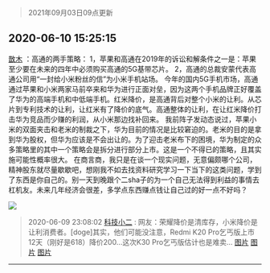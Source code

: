 > 2021年09月03日09点更新
<link rel="stylesheet" href="https://cdn.jsdelivr.net/gh/taotie6/sampleJSON@main/css/photo_show.css">


 ## 2020-06-10 15:25:15 

 [㪚木](https://www.coolapk.com/feed/19451939?shareKey=MDMwMTdiOGEwMjI0NjEzMTc1NTg~) ：高通的两手策略：
1，苹果和高通在2019年的诉讼和解条件之一是：苹果至少要在未来的四年中必须购买高通的5G基带芯片。
2，高通的总裁安蒙代表高通公司用“一封给小米粉丝的信”为小米手机站场。
今年的国内5G手机市场，高通通过苹果和小米两家马前卒来和华为进行正面对垒<!--break-->，因为这两个手机品牌正好覆盖了华为的高端手机和中低端手机。红米降价，是高通背后对整个小米的让利。从芯片到专利技术的让利，让红米有了降价的底气。高通整体的让利，在让红米降价打击华为竞品而少赚的利润，从小米那边找补回来。
我前阵子发动态说过，苹果小米的双面夹击和老米的制裁之下，华为目前的情况是比较窘迫的。老米的目的是拿到华为股权，但华为应该是不会出让的。为了迎击老米布下的困境，华为制定的众多策略里的其中一个策略会是拆分进行部分上市。这是一个不得已的策略，且其实施可能性概率很大。
在商言商，我只是在谈一个现实问题，无意偏颇哪个公司，精神股东就尽量歇歇吧，想刚我不如去找资料研究学习一下当下的这类问题，学到了东西是你自己的。别一天到晚跟个二sha子的为一个自己无法得到利益的事情去杠机友。未来几年经济会很差，多学点东西赚点钱让自己过的好一点不好吗？ 

<div class="album">
<img class="img-item" src="http://image.coolapk.com/feed/2019/0405/16/1081091_1554454676_0752@560x298.gif" />
</div>

> 2020-06-09 23:08:02 
> [科技小二](https://www.coolapk.com/feed/19438664?shareKey=M2U5YjY1NGZiNzNhNjEzMTc1NTg~) : 网友：荣耀降价是清库存，小米降价是让利消费者。[doge]其实，他们可能没注意，Redmi K20 Pro乞丐版上市12天（刚好是618）降价200…这次K30 Pro乞丐版估计也是难卖… 
[图片](http://image.coolapk.com/feed/2020/0609/23/1824005_5276_1157@800x432.jpg)
[图片](http://image.coolapk.com/feed/2020/0609/23/1824005_5281_9324@600x800.jpg)
[图片](http://image.coolapk.com/feed/2020/0609/23/1824005_5279_4112@1080x706.jpg)

 ------- 

